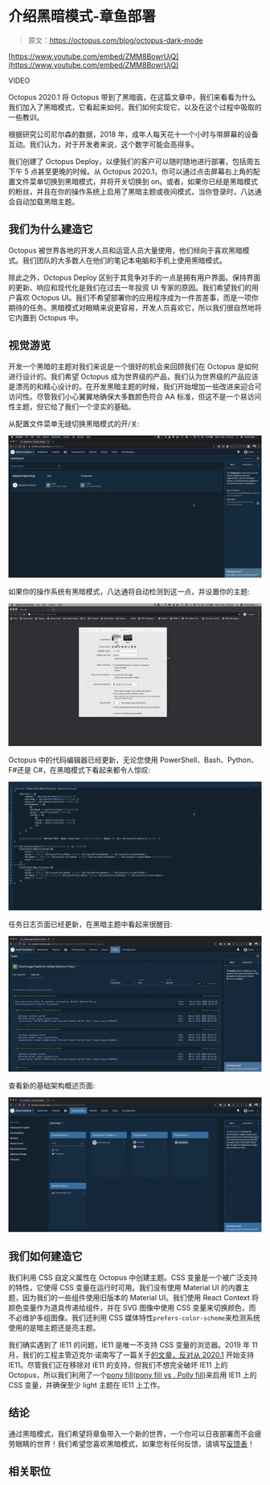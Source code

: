# 介绍黑暗模式-章鱼部署

> 原文：<https://octopus.com/blog/octopus-dark-mode>

[https://www.youtube.com/embed/ZMM8BowrUjQ](https://www.youtube.com/embed/ZMM8BowrUjQ)

VIDEO

Octopus 2020.1 将 Octopus 带到了黑暗面，在这篇文章中，我们来看看为什么我们加入了黑暗模式，它看起来如何，我们如何实现它，以及在这个过程中吸取的一些教训。

根据研究公司尼尔森的数据，2018 年，成年人每天花十一个小时与带屏幕的设备互动。我们认为，对于开发者来说，这个数字可能会高得多。

我们创建了 Octopus Deploy，以便我们的客户可以随时随地进行部署，包括周五下午 5 点甚至更晚的时候。从 Octopus 2020.1，你可以通过点击屏幕右上角的配置文件菜单切换到黑暗模式，并将开关切换到 on。或者，如果你已经是黑暗模式的粉丝，并且在你的操作系统上启用了黑暗主题或夜间模式，当你登录时，八达通会自动加载黑暗主题。

## 我们为什么建造它

Octopus 被世界各地的开发人员和运营人员大量使用，他们倾向于喜欢黑暗模式。我们团队的大多数人在他们的笔记本电脑和手机上使用黑暗模式。

除此之外，Octopus Deploy 区别于其竞争对手的一点是拥有用户界面。保持界面的更新、响应和现代化是我们在过去一年投资 UI 专家的原因。我们希望我们的用户喜欢 Octopus UI。我们不希望部署你的应用程序成为一件苦差事，而是一项你期待的任务。黑暗模式对眼睛来说更容易，开发人员喜欢它，所以我们很自然地将它内置到 Octopus 中。

## 视觉游览

开发一个黑暗的主题对我们来说是一个很好的机会来回顾我们在 Octopus 是如何进行设计的。我们希望 Octopus 成为世界级的产品，我们认为世界级的产品应该是漂亮的和精心设计的。在开发黑暗主题的时候，我们开始增加一些改进来迎合可访问性。尽管我们小心翼翼地确保大多数颜色符合 AA 标准，但这不是一个易访问性主题，但它给了我们一个坚实的基础。

从配置文件菜单无缝切换黑暗模式的开/关:

[![](img/e7b9b4ee8ccc4bddc93f62f376f03273.png)](#)

如果你的操作系统有黑暗模式，八达通将自动检测到这一点，并设置你的主题:

[![](img/a6d6c404e77abacfa763f075db48fbf1.png)](#)

Octopus 中的代码编辑器已经更新，无论您使用 PowerShell、Bash、Python、F#还是 C#，在黑暗模式下看起来都令人惊叹:

[![](img/85fc3035a0c171fa1ab73b1b7596b335.png)](#)

任务日志页面已经更新，在黑暗主题中看起来很醒目:

[![](img/908e40eec06a348ecfd66ddc56f14a9c.png)](#)

查看新的基础架构概述页面:

[![](img/cf72547cd17525c6f5c3f1d4600b1141.png)](#)

## 我们如何建造它

我们利用 CSS 自定义属性在 Octopus 中创建主题。CSS 变量是一个被广泛支持的特性，它使得 CSS 变量在运行时可用。我们没有使用 Material UI 的内置主题，因为我们的一些组件使用旧版本的 Material UI。我们使用 React Context 将颜色变量作为道具传递给组件，并在 SVG 图像中使用 CSS 变量来切换颜色，而不必维护多组图像。我们还利用 CSS 媒体特性`prefers-color-scheme`来检测系统使用的是暗主题还是亮主题。

我们确实遇到了 IE11 的问题，IE11 是唯一不支持 CSS 变量的浏览器。2019 年 11 月，我们的工程主管迈克尔·诺南写了一篇关于[的文章，反对从 2020.1](https://octopus.com/blog/raising-minimum-requirements-for-octopus-server) 开始支持 IE11。尽管我们正在移除对 IE11 的支持，但我们不想完全破坏 IE11 上的 Octopus，所以我们利用了一个[pony fill](https://jhildenbiddle.github.io/css-vars-ponyfill/#/)([pony fill vs . Polly fill](https://ponyfoo.com/articles/polyfills-or-ponyfills))来启用 IE11 上的 CSS 变量，并确保至少 light 主题在 IE11 上工作。

## 结论

通过黑暗模式，我们希望将章鱼带入一个新的世界，一个你可以日夜部署而不会疲劳眼睛的世界！我们希望您喜欢黑暗模式，如果您有任何反馈，请填写[反馈表](https://octopusdeploy.typeform.com/to/jVl7gN)！

## 相关职位
